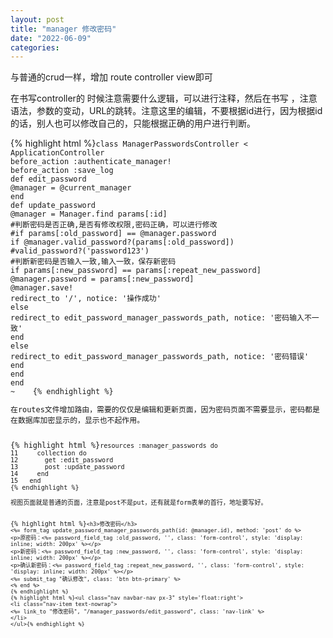 ```yaml
---
layout: post
title: "manager 修改密码"
date: "2022-06-09"
categories: 
---
```

<p>与普通的crud一样，增加 route controller view即可</p> 
<p>在书写controller的 时候注意需要什么逻辑，可以进行注释，然后在书写 ，注意语法，参数的变动，URL的跳转。注意这里的编辑，不要根据id进行，因为根据id的话，别人也可以修改自己的，只能根据正确的用户进行判断。</p> 
{% highlight html %}<code class="language-ruby">class ManagerPasswordsController &lt; ApplicationController
before_action :authenticate_manager!
before_action :save_log
def edit_password
@manager = @current_manager
end 
def update_password
@manager = Manager.find params[:id]
#判断密码是否正确,是否有修改权限,密码正确，可以进行修改
#if params[:old_password] == @manager.password
if @manager.valid_password?(params[:old_password])
#valid_password?('password123')
#判断新密码是否输入一致,输入一致，保存新密码
if params[:new_password] == params[:repeat_new_password]
@manager.password = params[:new_password]
@manager.save!
redirect_to '/', notice: '操作成功'
else
redirect_to edit_password_manager_passwords_path, notice: '密码输入不一致'
end 
else
redirect_to edit_password_manager_passwords_path, notice: '密码错误'
end 
end 
end
~    {% endhighlight %} 
<p>在routes文件增加路由，需要的仅仅是编辑和更新页面，因为密码页面不需要显示，密码都是在数据库加密显示的，显示也不起作用。</p> 
{% highlight html %}<code class="language-ruby">resources :manager_passwords do
11     collection do
12       get :edit_password
13       post :update_password
14     end 
15   end
{% endhighlight %} 
<p>视图页面就是普通的页面，注意是post不是put，还有就是form表单的首行，地址要写好。</p> 
{% highlight html %}<code class="language-html">&lt;h3&gt;修改密码&lt;/h3&gt;
&lt;%= form_tag update_password_manager_passwords_path(id: @manager.id), method: 'post' do %&gt;
&lt;p&gt;原密码：&lt;%= password_field_tag :old_password, '', class: 'form-control', style: 'display: inline; width: 200px' %&gt;&lt;/p&gt;
&lt;p&gt;新密码：&lt;%= password_field_tag :new_password, '', class: 'form-control', style: 'display: inline; width: 200px' %&gt;&lt;/p&gt;
&lt;p&gt;确认新密码：&lt;%= password_field_tag :repeat_new_password, '', class: 'form-control', style: 'display: inline; width: 200px' %&gt;&lt;/p&gt;
&lt;%= submit_tag "确认修改", class: 'btn btn-primary' %&gt;
&lt;% end %&gt;
{% endhighlight %} 
{% highlight html %}&lt;ul class="nav navbar-nav px-3" style='float:right'&gt;
&lt;li class="nav-item text-nowrap"&gt;
&lt;%= link_to "修改密码", "/manager_passwords/edit_password", class: 'nav-link' %&gt;
&lt;/li&gt;
&lt;/ul&gt;{% endhighlight %} 
<p></p>
